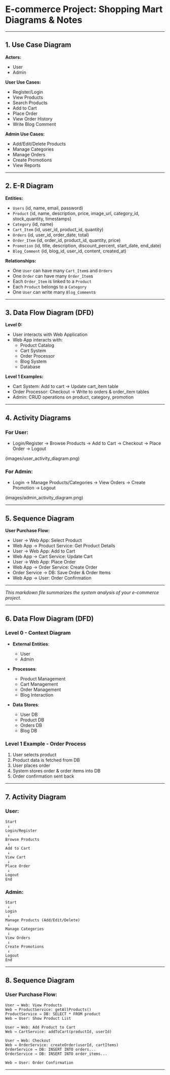 
# E-commerce Project: **Shopping Mart** Diagrams & Notes
---

## 1. Use Case Diagram

**Actors:**
- User
- Admin

**User Use Cases:**
- Register/Login
- View Products
- Search Products
- Add to Cart
- Place Order
- View Order History
- Write Blog Comment

**Admin Use Cases:**
- Add/Edit/Delete Products
- Manage Categories
- Manage Orders
- Create Promotions
- View Reports

---

## 2. E-R Diagram

**Entities:**
- `Users` (id, name, email, password)
- `Product` (id, name, description, price, image_url, category_id, stock_quantity, timestamps)
- `Category` (id, name)
- `Cart_Item` (id, user_id, product_id, quantity)
- `Orders` (id, user_id, order_date, total)
- `Order_Item` (id, order_id, product_id, quantity, price)
- `Promotion` (id, title, description, discount_percent, start_date, end_date)
- `Blog_Comment` (id, blog_id, user_id, content, created_at)

**Relationships:**
- One `User` can have many `Cart_Item`s and `Orders`
- One `Order` can have many `Order_Item`s
- Each `Order_Item` is linked to a `Product`
- Each `Product` belongs to a `Category`
- One `User` can write many `Blog_Comment`s

---

## 3. Data Flow Diagram (DFD)

**Level 0:**
- User interacts with Web Application
- Web App interacts with:
  - Product Catalog
  - Cart System
  - Order Processor
  - Blog System
  - Database

**Level 1 Examples:**
- Cart System: Add to cart → Update cart_item table
- Order Processor: Checkout → Write to orders & order_item tables
- Admin: CRUD operations on product, category, promotion

---

## 4. Activity Diagrams

### For **User**:
- Login/Register → Browse Products → Add to Cart → Checkout → Place Order → Logout

(images/user_activity_diagram.png)


### For **Admin**:
- Login → Manage Products/Categories → View Orders → Create Promotion → Logout
  
(images/admin_activity_diagram.png)

---

## 5. Sequence Diagram

**User Purchase Flow:**
- User → Web App: Select Product
- Web App → Product Service: Get Product Details
- User → Web App: Add to Cart
- Web App → Cart Service: Update Cart
- User → Web App: Place Order
- Web App → Order Service: Create Order
- Order Service → DB: Save Order & Order Items
- Web App → User: Order Confirmation

---

*This markdown file summarizes the system analysis of your e-commerce project.*

---

## 6. Data Flow Diagram (DFD)

### Level 0 - Context Diagram
- **External Entities**:
  - User
  - Admin

- **Processes**:
  - Product Management
  - Cart Management
  - Order Management
  - Blog Interaction

- **Data Stores**:
  - User DB
  - Product DB
  - Orders DB
  - Blog DB

### Level 1 Example - Order Process
1. User selects product
2. Product data is fetched from DB
3. User places order
4. System stores order & order items into DB
5. Order confirmation sent back

---

## 7. Activity Diagram

### User:
```
Start
 ↓
Login/Register
 ↓
Browse Products
 ↓
Add to Cart
 ↓
View Cart
 ↓
Place Order
 ↓
Logout
End
```

### Admin:
```
Start
 ↓
Login
 ↓
Manage Products (Add/Edit/Delete)
 ↓
Manage Categories
 ↓
View Orders
 ↓
Create Promotions
 ↓
Logout
End
```

---

## 8. Sequence Diagram

### User Purchase Flow:
```
User → Web: View Products
Web → ProductService: getAllProducts()
ProductService → DB: SELECT * FROM product
Web → User: Show Product List

User → Web: Add Product to Cart
Web → CartService: addToCart(productId, userId)

User → Web: Checkout
Web → OrderService: createOrder(userId, cartItems)
OrderService → DB: INSERT INTO orders...
OrderService → DB: INSERT INTO order_items...

Web → User: Order Confirmation
```

---
